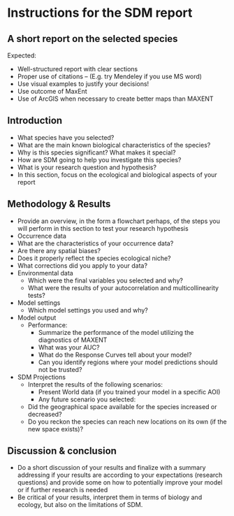 # Instructions for the SDM report

## A short report on the selected species 

Expected:
-	Well-structured report with clear sections
-	Proper use of citations – (E.g. try Mendeley if you use MS word)
-	Use visual examples to justify your decisions! 
-	Use outcome of MaxEnt
-	Use of ArcGIS when necessary to create better maps than MAXENT

## Introduction
-	What species have you selected? 
-	What are the main known biological characteristics of the species?
-	Why is this species significant? What makes it special?
-	How are SDM going to help you investigate this species?
-	What is your research question and hypothesis? 
-	In this section, focus on the ecological and biological aspects of your report

##	Methodology & Results
-	Provide an overview, in the form a flowchart perhaps, of the steps you will perform in 
  this section to test your research hypothesis
-	Occurrence data
  - What are the characteristics of your occurrence data? 
  - Are there any spatial biases?
  - Does it properly reflect the species ecological niche?
  - What corrections did you apply to your data?
- Environmental data
  - Which were the final variables you selected and why?
  - What were the results of your autocorrelation and multicollinearity tests?
- Model settings
  - Which model settings you used and why?
- Model output
  - Performance:
    - Summarize the performance of the model utilizing the diagnostics of MAXENT
    - What was your AUC?
    - What do the Response Curves tell about your model?
    - Can you identify regions where your model predictions should not be trusted?
- SDM Projections
  - Interpret the results of the following scenarios:
    - Present World data (if you trained your model in a specific AOI)
    - Any future scenario you selected:
  - Did the geographical space available for the species increased or decreased?
  - Do you reckon the species can reach new locations on its own (if the new space exists)?

##	Discussion & conclusion
- Do a short discussion of your results and finalize with a summary addressing if your results 
  are according to your expectations (research questions) and provide some on how to potentially 
  improve your model or if further research is needed
- Be critical of your results, interpret them in terms of biology and ecology, but also on the 
  limitations of SDM. 

